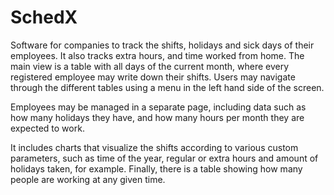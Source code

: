 # SchedX

Software for companies to track the shifts, holidays and sick days of their employees. It also tracks extra hours, and time worked from home. The main view is a table with all days of the current month, where every registered employee may write down their shifts. Users may navigate through the different tables using a menu in the left hand side of the screen.

Employees may be managed in a separate page, including data such as how many holidays they have, and how many hours per month they are expected to work.

It includes charts that visualize the shifts according to various custom parameters, such as time of the year, regular or extra hours and amount of holidays taken, for example. Finally, there is a table showing how many people are working at any given time.
